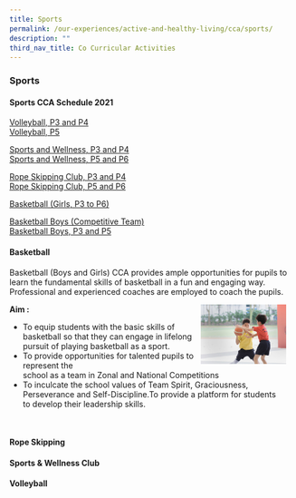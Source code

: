 ```yaml
---
title: Sports
permalink: /our-experiences/active-and-healthy-living/cca/sports/
description: ""
third_nav_title: Co Curricular Activities
---
```

### **Sports**
#### **Sports CCA Schedule 2021**
[Volleyball, P3 and P4](https://drive.google.com/file/d/1JKKReouJ4p5wGiD-q4GH8HENCOLxpAj-/view?usp=sharing)<br>
[Volleyball, P5](https://drive.google.com/file/d/1eljg6QFJfaQBNFfHIjX1xKtfKptDsR7S/view?usp=sharing)

[Sports and Wellness, P3 and P4](https://drive.google.com/file/d/1UybtCX3Er8FsTeEl_CiXwmCRr5SlD5Ww/view?usp=sharing)<br>
[Sports and Wellness, P5 and P6](https://drive.google.com/file/d/1aRN7Py3wN8s0fH6rF5BzWsCbYfXwCGua/view?usp=sharing)

[Rope Skipping Club, P3 and P4](https://drive.google.com/file/d/1CxJk3cKKNs-bDYjWsTGCyj2YU_6TpHx0/view?usp=sharing)<br>
[Rope Skipping Club, P5 and P6](https://drive.google.com/file/d/1uwfV4I_ydj4wCOwdhxpTfel693eoOlwA/view?usp=sharing)

[Basketball (Girls, P3 to P6)](https://drive.google.com/file/d/1HUInSgLXAIyKr5L8aEx2XmLTrjfgQIpk/view?usp=sharing)

[Basketball Boys (Competitive Team)](https://drive.google.com/file/d/1PEuTUEr1N_msnRLPBzH5PDmONietxApI/view?usp=sharing)<br>
[Basketball Boys, P3 and P5](https://drive.google.com/file/d/1oplRPjMNB-iQTcQXppjdohTQ6g8-z2ON/view?usp=sharing)

#### **Basketball**
Basketball (Boys and Girls) CCA provides ample opportunities for pupils to learn the fundamental skills of basketball in a fun and engaging way. Professional and experienced coaches are employed to coach the pupils.

<img src="/images/sports1.jpg" style="width:30%;margin-right:15px;" align = "right">

<b>Aim :</b>
- To equip students with the basic skills of basketball so that they can engage in lifelong pursuit of playing basketball as a sport.<br>
- To provide opportunities for talented pupils to represent the<br> school as a team in Zonal and National Competitions<br>
- To inculcate the school values of Team Spirit, Graciousness,<br> Perseverance and Self-Discipline.To provide a platform for students<br> to develop their leadership skills.

<br clear="left">

#### **Rope Skipping**


#### **Sports & Wellness Club**


#### **Volleyball**